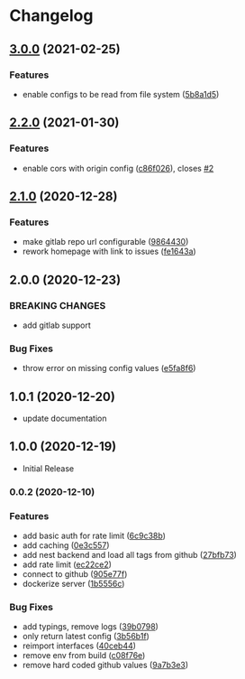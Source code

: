 # Changelog

## [3.0.0](https://github.com/markusfalk/cd-config-server/compare/v2.2.0...v3.0.0) (2021-02-25)


### Features

* enable configs to be read from file system ([5b8a1d5](https://github.com/markusfalk/cd-config-server/commit/5b8a1d57e66e23cf6940a4ddd96404c95441aa3e))

## [2.2.0](https://github.com/markusfalk/cd-config-server/compare/v2.1.0...v2.2.0) (2021-01-30)


### Features

* enable cors with origin config ([c86f026](https://github.com/markusfalk/cd-config-server/commit/c86f0265cd901f4665850fc12192ee5f306a07fa)), closes [#2](https://github.com/markusfalk/cd-config-server/issues/2)

## [2.1.0](https://github.com/markusfalk/cd-config-server/compare/v2.0.0...v2.1.0) (2020-12-28)


### Features

* make gitlab repo url configurable ([9864430](https://github.com/markusfalk/cd-config-server/commit/986443087618f79eab6058412319b9accda01c91))
* rework homepage with link to issues ([fe1643a](https://github.com/markusfalk/cd-config-server/commit/fe1643a5a16a7365905bf4915f7ea89d02b94379))

## 2.0.0 (2020-12-23)

### BREAKING CHANGES

- add gitlab support

### Bug Fixes

- throw error on missing config values ([e5fa8f6](https://github.com/markusfalk/cd-config-server/commit/e5fa8f607df7a7b0a5200757ea1e964a31d2036f))

## 1.0.1 (2020-12-20)

- update documentation

## 1.0.0 (2020-12-19)

- Initial Release

### 0.0.2 (2020-12-10)

### Features

- add basic auth for rate limit ([6c9c38b](https://github.com/markusfalk/cd-config-server/commit/6c9c38b756d45b5e2e00d58e3686a511267533ab))
- add caching ([0e3c557](https://github.com/markusfalk/cd-config-server/commit/0e3c557470c2ee6e175c5ef5f173828d9b70d72f))
- add nest backend and load all tags from github ([27bfb73](https://github.com/markusfalk/cd-config-server/commit/27bfb737421e3b2a6373393b4b37f7c90d4b2005))
- add rate limit ([ec22ce2](https://github.com/markusfalk/cd-config-server/commit/ec22ce2c6aa1cae0950370c23992d7bc9cb8c292))
- connect to github ([905e77f](https://github.com/markusfalk/cd-config-server/commit/905e77f108c69e4cddfcf01971ff3322560422f7))
- dockerize server ([1b5556c](https://github.com/markusfalk/cd-config-server/commit/1b5556c3ed96363bbee14688b4a4ece87e4096ef))

### Bug Fixes

- add typings, remove logs ([39b0798](https://github.com/markusfalk/cd-config-server/commit/39b079877eda4d6d60c4635bb322fdacc6410f9f))
- only return latest config ([3b56b1f](https://github.com/markusfalk/cd-config-server/commit/3b56b1f3aa8e7064e39508183db8a685d95d23f8))
- reimport interfaces ([40ceb44](https://github.com/markusfalk/cd-config-server/commit/40ceb44eb270192f876a6cd4e51589a742a8dc37))
- remove env from build ([c08f76e](https://github.com/markusfalk/cd-config-server/commit/c08f76ea3220200268211ec098cd47183ea59313))
- remove hard coded github values ([9a7b3e3](https://github.com/markusfalk/cd-config-server/commit/9a7b3e3c604d64527e2d4443c0c9853426950eb5))
